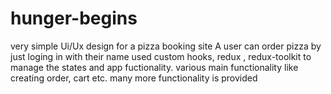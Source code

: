 # hunger-begins
very simple Ui/Ux design for a pizza booking site 
A user can order pizza by just loging in with their name 
used custom hooks, redux , redux-toolkit to manage the states and app fuctionality.
various main functionality like creating order, cart etc. many more functionality is provided
